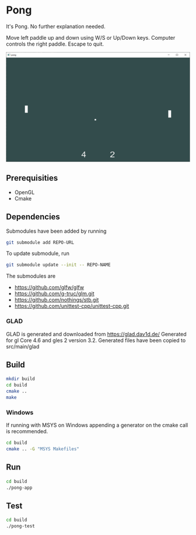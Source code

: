 # Pong

It's Pong. No further explanation needed.

Move left paddle up and down using W/S or Up/Down keys.
Computer controls the right paddle.
Escape to quit.

<img src="screenshot.png" width="507" height="300">

## Prerequisities

* OpenGL
* Cmake

## Dependencies

Submodules have been added by running
```sh
git submodule add REPO-URL
```

To update submodule, run
```sh
git submodule update --init -- REPO-NAME
```

The submodules are
* https://github.com/glfw/glfw
* https://github.com/g-truc/glm.git
* https://github.com/nothings/stb.git
* https://github.com/unittest-cpp/unittest-cpp.git

### GLAD

GLAD is generated and downloaded from https://glad.dav1d.de/
Generated for gl Core 4.6 and gles 2 version 3.2.
Generated files have been copied to src/main/glad

## Build

```sh
mkdir build
cd build
cmake ..
make
```

### Windows
If running with MSYS on Windows appending a generator on the cmake call is recommended.

```sh
cd build
cmake .. -G "MSYS Makefiles"
```

## Run

```sh
cd build
./pong-app
```

## Test

```sh
cd build
./pong-test
```
